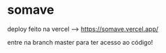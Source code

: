 # somave

deploy feito na vercel --> https://somave.vercel.app/

entre na branch master para ter acesso ao código!
